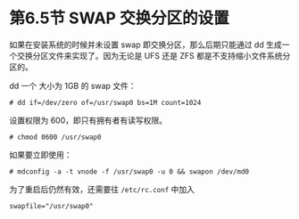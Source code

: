 # 第6.5节 SWAP 交换分区的设置

如果在安装系统的时候并未设置 swap 即交换分区，那么后期只能通过 dd 生成一个交换分区文件来实现了。因为无论是 UFS 还是 ZFS 都是不支持缩小文件系统分区的。

dd 一个 大小为 1GB 的 swap 文件：

```
# dd if=/dev/zero of=/usr/swap0 bs=1M count=1024
```

设置权限为 600，即只有拥有者有读写权限。

```
# chmod 0600 /usr/swap0
```

如果要立即使用：

```
# mdconfig -a -t vnode -f /usr/swap0 -u 0 && swapon /dev/md0
```

为了重启后仍然有效，还需要往 `/etc/rc.conf` 中加入

```
swapfile="/usr/swap0"
```
